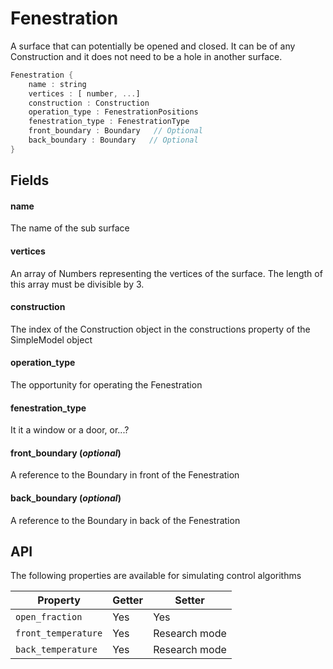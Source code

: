 # Fenestration

  A surface that can potentially be opened and closed.
  It can be of any Construction and it does not need to be
  a hole in another surface.


```rs
Fenestration {
	name : string
	vertices : [ number, ...]
	construction : Construction
	operation_type : FenestrationPositions
	fenestration_type : FenestrationType
	front_boundary : Boundary   // Optional
	back_boundary : Boundary   // Optional
}
```

## Fields



#### name

  The name of the sub surface




#### vertices

  An array of Numbers representing the vertices of the 
  surface. The length of this array must be divisible by 3.




#### construction

  The index of the Construction object in the
  constructions property of the SimpleModel object    




#### operation_type

  The opportunity for operating the Fenestration




#### fenestration_type

  It it a window or a door, or...?




#### front_boundary  (*optional*)

  A reference to the Boundary in front of the Fenestration




#### back_boundary  (*optional*)

  A reference to the Boundary in back of the Fenestration








## API

The following properties are available for simulating control algorithms


| Property | Getter | Setter |
|----------|--------|--------|
| `open_fraction` | Yes   | Yes |
| `front_temperature` | Yes   | Research mode |
| `back_temperature` | Yes   | Research mode |